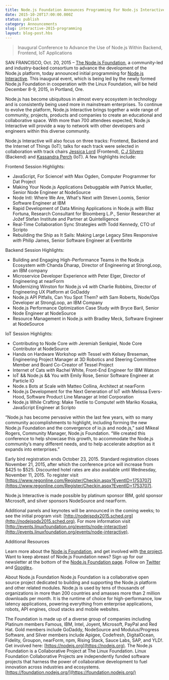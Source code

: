 ```yaml
---
title: Node.js Foundation Announces Programming For Node.js Interactive
date: 2015-10-20T17:00:00.000Z
status: publish
category: Announcements
slug: interactive-2015-programming
layout: blog-post.hbs
---
```


> Inaugural Conference to Advance the Use of Node.js Within Backend, Frontend, IoT Applications

SAN FRANCISCO, Oct. 20, 2015 – [The Node.js Foundation](https://foundation.nodejs.org/), a community-led and industry-backed consortium to advance the development of the Node.js platform, today announced initial programming for [Node.js Interactive](http://events.linuxfoundation.org/events/node-interactive). This inaugural event, which is being led by the newly formed Node.js Foundation in cooperation with the Linux Foundation, will be held December 8-9, 2015, in Portland, Ore.

Node.js has become ubiquitous in almost every ecosystem in technology and is consistently being used more in mainstream enterprises. To continue to evolve the platform, Node.js Interactive brings together a wide range of community, projects, products and companies to create an educational and collaborative space. With more than 700 attendees expected, Node.js Interactive will provide a way to network with other developers and engineers within this diverse community.

Node.js Interactive will also focus on three tracks: Frontend, Backend and the Internet of Things (IoT); talks for each track were selected in collaboration with track chairs [Jessica Lord](https://github.com/jlord/) (Frontend), [C J Silvero](https://github.com/ceejbot) (Backend) and [Kassandra Perch](https://github.com/nodebotanist) (IoT). A few highlights include:

Frontend Session Highlights:
* JavaScript, For Science! *with* Max Ogden, Computer Programmer for Dat Project
* Making Your Node.js Applications Debuggable *with* Patrick Mueller, Senior Node Engineer at NodeSource
* Node Intl: Where We Are, What's Next *with* Steven Loomis, Senior Software Engineer at IBM
* Rapid Development of Data Mining Applications in Node.js *with* Blaz Fortuna, Research Consultant for Bloomberg L.P., Senior Researcher at Jožef Stefan Institute and Partner at Quintelligence
* Real-Time Collaboration Sync Strategies *with* Todd Kennedy, CTO of Scripto
* Rebuilding the Ship as It Sails: Making Large Legacy Sites Responsive *with* Philip James, Senior Software Engineer at Eventbrite

Backend Session Highlights:
* Building and Engaging High-Performance Teams in the Node.js Ecosystem *with* Chanda Dharap, Director of Engineering at StrongLoop, an IBM company
* Microservice Developer Experience *with* Peter Elger, Director of Engineering at nearForm
* Modernizing Winston for Node.js v4 *with* Charlie Robbins, Director of Engineering UX Platform at GoDaddy
* Node.js API Pitfalls, Can You Spot Them? *with* Sam Roberts, Node/Ops Developer at StrongLoop, an IBM Company
* Node.js Performance Optimization Case Study *with* Bryce Baril, Senior Node Engineer at NodeSource
* Resource Management in Node.js *with* Bradley Meck, Software Engineer at NodeSource

IoT Session Highlights:
* Contributing to Node Core *with* Jeremiah Senkpiel, Node Core Contributor at NodeSource
* Hands on Hardware Workshop *with* Tessel with Kelsey Breseman, Engineering Project Manager at 3D Robotics and Steering Committee Member and Board Co-Creator of Tessel Project
* Internet of Cats *with* Rachel White, Front-End Engineer for IBM Watson
* IoT && Node.js && You *with* Emily Rose, Senior Software Engineer at Particle IO
* Node.s Bots at Scale *with* Matteo Collina, Architect at nearForm
* Node.js Development for the Next Generation of IoT *with* Melissa Evers-Hood, Software Product Line Manager at Intel Corporation
* Node.js While Crafting: Make Textile to Compute! *with* Mariko Kosaka, JavaScript Engineer at Scripto

“Node.js has become pervasive within the last few years, with so many community accomplishments to highlight, including forming the new Node.js Foundation and the convergence of io.js and node.js,” said Mikeal Rogers, Community Manager, Node.js Foundation. “We created this conference to help showcase this growth, to accommodate the Node.js community’s many different needs, and to help accelerate adoption as it expands into enterprises.”

Early bird registration ends October 23, 2015. Standard registration closes November 21, 2015, after which the conference price will increase from $425 to $525. Discounted hotel rates are also available until Wednesday, November 11, 2015. To register visit [https://www.regonline.com/Register/Checkin.aspx?EventID=1753707](https://www.regonline.com/Register/Checkin.aspx?EventID=1753707).

Node.js Interactive is made possible by platinum sponsor IBM, gold sponsor Microsoft, and silver sponsors NodeSource and nearForm.

Additional panels and keynotes will be announced in the coming weeks; to see the initial program visit: [http://nodejspdx2015.sched.org](http://nodejspdx2015.sched.org). For more information visit [http://events.linuxfoundation.org/events/node-interactive](http://events.linuxfoundation.org/events/node-interactive).

Additional Resources

Learn more about the [Node.js Foundation](https://foundation.nodejs.org/), and get involved with [the project](https://nodejs.org/en/get-involved/).
Want to keep abreast of Node.js Foundation news? Sign up for our newsletter at the bottom of the [Node.js Foundation page](https://foundation.nodejs.org/).
Follow on [Twitter](https://twitter.com/nodejs?ref_src=twsrc%5Egoogle%7Ctwcamp%5Eserp%7Ctwgr%5Eauthor) and [Google+](https://plus.google.com/u/1/100598160817214911030/posts).

About Node.js Foundation Node.js Foundation is a collaborative open source project dedicated to building and supporting the Node.js platform and other related modules. Node.js is used by tens of thousands of organizations in more than 200 countries and amasses more than 2 million downloads per month. It is the runtime of choice for high-performance, low latency applications, powering everything from enterprise applications, robots, API engines, cloud stacks and mobile websites.

The Foundation is made up of a diverse group of companies including Platinum members Famous, IBM, Intel, Joyent, Microsoft, PayPal and Red Hat. Gold members include GoDaddy, NodeSource and Modulus/Progress Software, and Silver members include Apigee, Codefresh, DigitalOcean, Fidelity, Groupon, nearForm, npm, Rising Stack, Sauce Labs, SAP, and YLD!. Get involved here: [https://nodejs.org](https://nodejs.org).
The Node.js Foundation is a Collaborative Project at The Linux Foundation. Linux Foundation Collaborative Projects are independently funded software projects that harness the power of collaborative development to fuel innovation across industries and ecosystems. [https://foundation.nodejs.org/](https://foundation.nodejs.org/)

